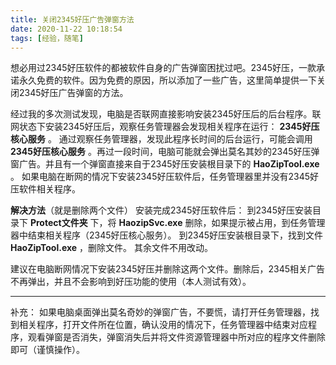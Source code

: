 ```yaml
---
title: 关闭2345好压广告弹窗方法
date: 2020-11-22 10:18:54
tags: [经验，随笔]
---
```

想必用过2345好压软件的都被软件自身的广告弹窗困扰过吧。2345好压，一款承诺永久免费的软件。因为免费的原因，所以添加了一些广告，这里简单提供一下关闭2345好压广告弹窗的方法。<!--more-->

经过我的多次测试发现，电脑是否联网直接影响安装2345好压后的后台程序。联网状态下安装2345好压后，观察任务管理器会发现相关程序在运行： **2345好压核心服务** 。
通过观察任务管理器，发现此程序长时间的后台运行，可能会调用 **2345好压核心服务** 。再过一段时间，电脑可能就会弹出莫名其妙的2345好压弹窗广告。并且有一个弹窗直接来自于2345好压安装根目录下的 **HaoZipTool.exe** 。
如果电脑在断网的情况下安装2345好压软件后，任务管理器里并没有2345好压软件相关程序。

**解决方法**（就是删除两个文件）
安装完成2345好压软件后：
到2345好压安装目录下 **Protect文件夹** 下，将 **HaozipSvc.exe** 删除，如果提示被占用，到任务管理器中结束相关程序（2345好压核心服务）。
到2345好压安装根目录下，找到文件 **HaoZipTool.exe** ，删除文件。
其余文件不用改动。

建议在电脑断网情况下安装2345好压并删除这两个文件。删除后，2345相关广告不再弹出，并且不会影响到好压功能的使用（本人测试有效）。
***
补充：
如果电脑桌面弹出莫名奇妙的弹窗广告，不要慌，请打开任务管理器，找到相关程序，打开文件所在位置，确认没用的情况下，任务管理器中结束对应程序，观看弹窗是否消失，弹窗消失后并将文件资源管理器中所对应的程序文件删除即可（谨慎操作）。